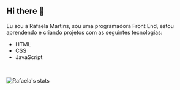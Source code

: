 ## Hi there 👋

Eu sou a Rafaela Martins, sou uma programadora Front End, estou aprendendo e criando projetos com as seguintes tecnologias:

-  HTML
-  CSS
-  JavaScript
 <br>

  ![Rafaela's stats](https://github-readme-stats.vercel.app/api?username=mavtins&show_icons=true&theme=tokyonight)

